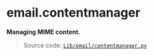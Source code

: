 # email.contentmanager

**Managing MIME content.**

> Source code: [`Lib/email/contentmanager.py`](https://github.com/python/cpython/tree/3.12/Lib/email/contentmanager.py)